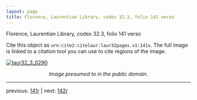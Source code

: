 ```yaml
---
layout: page
title: Florence, Laurentian Library, codex 32.3, folio 141 verso
---
```


Florence, Laurentian Library, codex 32.3, folio 141 verso

Cite this object as `urn:cite2:citelaur:laur32pages.v1:141v`.  The full image is linked to a citation tool you can use to cite regions of the image.

[![laur32_3_0290](http://www.homermultitext.org/iipsrv?IIIF=/project/homer/pyramidal/deepzoom/citelaur/laur32imgs/v1/laur32_3_0290.tif/full/800,/0/default.jpg)](http://www.homermultitext.org/ict2/?urn=urn:cite2:citelaur:laur32imgs.v1:laur32_3_0290) 

<p style="text-align: center; font-style: italic;">Image presumed to in the public domain.</p>

---

previous: [141r](../141r/) | next: [142r](../142r/)